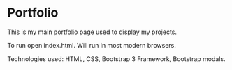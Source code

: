 # Portfolio
This is my main portfolio page used to display my projects.

To run open index.html.  Will run in most modern browsers.

Technologies used: HTML, CSS, Bootstrap 3 Framework, Bootstrap modals. 

